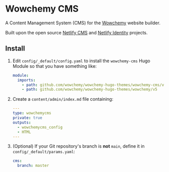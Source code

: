 # Wowchemy CMS

A Content Management System (CMS) for the [Wowchemy](https://wowchemy.com) website builder.

Built upon the open source [Netlify CMS](https://www.netlifycms.org/) and [Netlify Identity](https://docs.netlify.com/visitor-access/identity/#enable-identity-in-the-ui) projects.

## Install

1. Edit `config/_default/config.yaml` to install the `wowchemy-cms` Hugo Module so that you have something like:

   ```yaml
   module:
     imports:
       - path: github.com/wowchemy/wowchemy-hugo-themes/wowchemy-cms/v5
       - path: github.com/wowchemy/wowchemy-hugo-themes/wowchemy/v5
   ```

2. Create a `content/admin/index.md` file containing:

   ```yaml
   ---
   type: wowchemycms
   private: true
   outputs:
     - wowchemycms_config
     - HTML
   ---

   ```

3. (Optional) If your Git repository's branch is **not** `main`, define it in `config/_default/params.yaml`:

   ```yaml
   cms:
     branch: master
   ```
